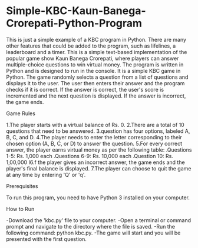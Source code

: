 # Simple-KBC-Kaun-Banega-Crorepati-Python-Program
This is just a simple example of a KBC program in Python. There are many other features that could be added to the program, such as lifelines, a leaderboard and a timer.
This is a simple text-based implementation of the popular game show Kaun Banega Crorepati, where players can answer multiple-choice questions to win virtual money. The program is written in Python and is designed to run in the console. It is a simple KBC game in Python. The game randomly selects a question from a list of questions and displays it to the user. The user then enters their answer and the program checks if it is correct. If the answer is correct, the user's score is incremented and the next question is displayed. If the answer is incorrect, the game ends.

Game Rules

1.The player starts with a virtual balance of Rs. 0.
2.There are a total of 10 questions that need to be answered.
3.question has four options, labeled A, B, C, and D.
4.The player needs to enter the letter corresponding to their chosen option (A, B, C, or D) to answer the question.
5.For every correct answer, the player earns virtual money as per the following table:
.Questions 1-5: Rs. 1,000 each
.Questions 6-9: Rs. 10,000 each
.Question 10: Rs. 1,00,000
I6.f the player gives an incorrect answer, the game ends and the player's final balance is displayed.
7.The player can choose to quit the game at any time by entering 'Q' or 'q'.

Prerequisites

To run this program, you need to have Python 3 installed on your computer.

How to Run

-Download the 'kbc.py' file to your computer.
-Open a terminal or command prompt and navigate to the directory where the file is saved.
-Run the following command: python kbc.py.
-The game will start and you will be presented with the first question.

